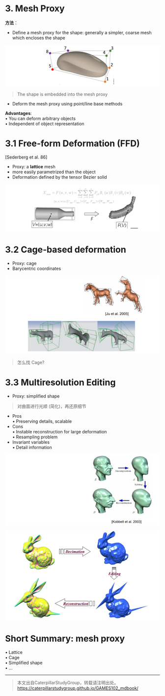 # 3. Mesh Proxy   

**方法**：      

* Define a mesh proxy for the shape: generally a simpler, coarse mesh which encloses the shape    

![](../assets/建模43.png)   

> The shape is embedded into the mesh proxy    

* Deform the mesh proxy using point/line base methods    

**Advantages**:     
• You can deform arbitrary objects    
• Independent of object representation    

# 3.1 Free‐form Deformation (FFD)    

[Sederberg et al. 86]   


* Proxy: a **lattice** mesh     
* more easily parametrized than the object     
* Deformation defined by the tensor Bezier solid     

![](../assets/建模44.png)   


# 3.2 Cage‐based deformation   


* Proxy: cage    
* Barycentric coordinates     

![](../assets/建模45.png)   

> 怎么找 Cage?

# 3.3 Multiresolution Editing    


* Proxy: simplified shape    

> 对曲面进行光顺 (简化)，再还原细节    

* Pros    
• Preserving details, scalable    
* Cons    
• Instable reconstruction for large deformation    
• Resampling problem     
* Invariant variables    
• Detail information    

![](../assets/建模46.png)   

![](../assets/建模47.png)   



# Short Summary: mesh proxy   

• Lattice    
• Cage    
• Simplified shape    
• …     

---  

> 本文出自CaterpillarStudyGroup，转载请注明出处。
https://caterpillarstudygroup.github.io/GAMES102_mdbook/
